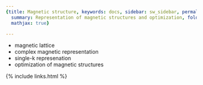 ```yaml
---
{title: Magnetic structure, keywords: docs, sidebar: sw_sidebar, permalink: magstr,
  summary: Representation of magnetic structures and optimization, folder: documentation,
  mathjax: true}

---
```


 
* magnetic lattice
* complex magnetic representation
* single-k represenation
* optimization of magnetic structures

{% include links.html %}
